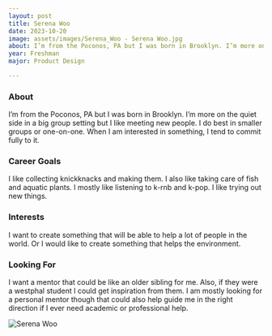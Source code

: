 ```yaml
---
layout: post
title: Serena Woo 
date: 2023-10-20
image: assets/images/Serena_Woo - Serena Woo.jpg
about: I’m from the Poconos, PA but I was born in Brooklyn. I’m more on the quiet side in a big group setting but I like meeting new people. I do best in smaller groups or one-on-one. When I am interested in something, I tend to commit fully to it. 
year: Freshman
major: Product Design

---
```


### About

I’m from the Poconos, PA but I was born in Brooklyn. I’m more on the quiet side in a big group setting but I like meeting new people. I do best in smaller groups or one-on-one. When I am interested in something, I tend to commit fully to it. 

### Career Goals

I like collecting knickknacks and making them. I also like taking care of fish and aquatic plants. I mostly like listening to k-rnb and k-pop. I like trying out new things.

### Interests

I want to create something that will be able to help a lot of people in the world. Or I would like to create something that helps the environment.

### Looking For

I want a mentor that could be like an older sibling for me. Also, if they were a westphal student I could get inspiration from them. I am mostly looking for a personal mentor though that could also help guide me in the right direction if I ever need academic or professional help.

<div class="text-center my-5">
    <img src="https://sase-drexel.github.io/mentorship-2023/assets/images/Serena_Woo - Serena Woo.jpg" alt="Serena Woo" class="rounded post-img" />
</div>
